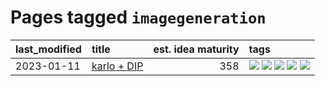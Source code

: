 # Pages tagged `imagegeneration`

|last_modified|title|est. idea maturity|tags
|:---|:---|---:|:---|
|2023-01-11|[karlo + DIP](../karlo-dip.md)|358|[![](https://img.shields.io/badge/tag-deepimageprior-abf295)](../tags/deepimageprior.md) [![](https://img.shields.io/badge/tag-experimental-2b1421)](../tags/experimental.md) [![](https://img.shields.io/badge/tag-imagegeneration-97a75e)](../tags/imagegeneration.md) [![](https://img.shields.io/badge/tag-prior-29349d)](../tags/prior.md) [![](https://img.shields.io/badge/tag-wip-997e5)](../tags/wip.md)|
